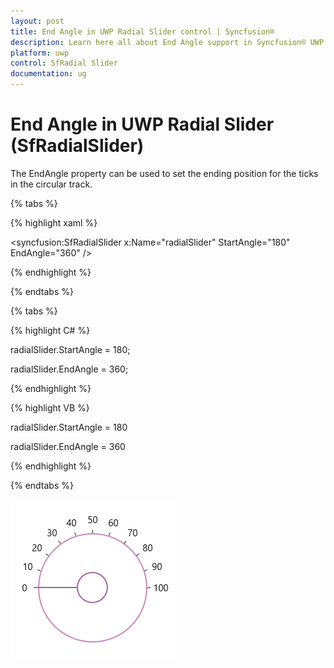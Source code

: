 ```yaml
---
layout: post
title: End Angle in UWP Radial Slider control | Syncfusion®
description: Learn here all about End Angle support in Syncfusion® UWP Radial Slider (SfRadialSlider) control and more.
platform: uwp
control: SfRadial Slider 
documentation: ug
---
```


# End Angle in UWP Radial Slider (SfRadialSlider)

The EndAngle property can be used to set the ending position for the ticks in the circular track. 

{% tabs %}

{% highlight xaml %}

<syncfusion:SfRadialSlider  x:Name="radialSlider" StartAngle="180" EndAngle="360" />

{% endhighlight %}

{% endtabs %}

{% tabs %}

{% highlight C# %}

 radialSlider.StartAngle = 180;

 radialSlider.EndAngle = 360;

{% endhighlight %}

{% highlight VB %}

radialSlider.StartAngle = 180

radialSlider.EndAngle = 360

{% endhighlight %}

{% endtabs %}

![Concepts--and-Features_img5](Concepts--and-Features_images/Concepts--and-Features_img5.png)
